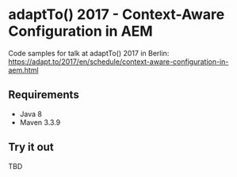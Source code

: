 adaptTo() 2017 - Context-Aware Configuration in AEM
===================================================

Code samples for talk at adaptTo() 2017 in Berlin:<br/>
https://adapt.to/2017/en/schedule/context-aware-configuration-in-aem.html


Requirements
------------

* Java 8
* Maven 3.3.9


Try it out
----------

TBD
